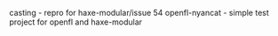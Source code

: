 casting - repro for haxe-modular/issue 54
openfl-nyancat - simple test project for openfl and haxe-modular